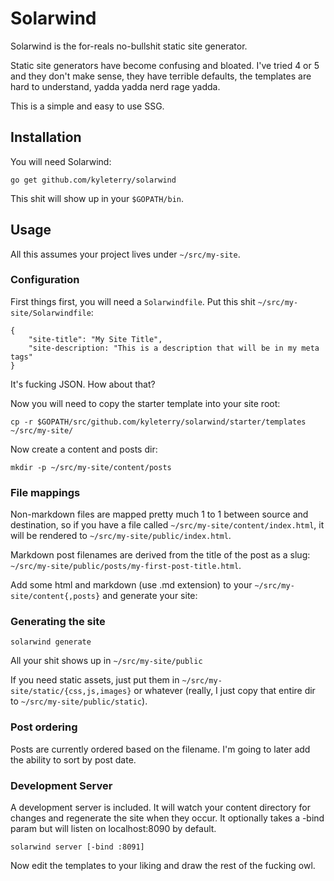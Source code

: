 # Solarwind

Solarwind is the for-reals no-bullshit static site generator.

Static site generators have become confusing and bloated. I've tried 4 or 5 and
they don't make sense, they have terrible defaults, the templates are hard to
understand, yadda yadda nerd rage yadda.

This is a simple and easy to use SSG.

## Installation

You will need Solarwind:

`go get github.com/kyleterry/solarwind`

This shit will show up in your `$GOPATH/bin`.

## Usage

All this assumes your project lives under `~/src/my-site`.

### Configuration
First things first, you will need a `Solarwindfile`. Put this shit `~/src/my-site/Solarwindfile`:

```
{
    "site-title": "My Site Title",
    "site-description: "This is a description that will be in my meta tags"
}
```

It's fucking JSON. How about that?

Now you will need to copy the starter template into your site root:

`cp -r $GOPATH/src/github.com/kyleterry/solarwind/starter/templates ~/src/my-site/`

Now create a content and posts dir:

`mkdir -p ~/src/my-site/content/posts`

### File mappings

Non-markdown files are mapped pretty much 1 to 1 between source and destination,
so if you have a file called `~/src/my-site/content/index.html`, it will be
rendered to `~/src/my-site/public/index.html`.

Markdown post filenames are derived from the title of the post as a slug:
`~/src/my-site/public/posts/my-first-post-title.html`.

Add some html and markdown (use .md extension) to your
`~/src/my-site/content{,posts}` and generate your site:

### Generating the site

`solarwind generate`

All your shit shows up in `~/src/my-site/public`

If you need static assets, just put them in `~/src/my-site/static/{css,js,images}`
or whatever (really, I just copy that entire dir to `~/src/my-site/public/static`).

### Post ordering

Posts are currently ordered based on the filename. I'm going to later add the
ability to sort by post date.

### Development Server

A development server is included. It will watch your content directory for
changes and regenerate the site when they occur. It optionally takes a -bind
param but will listen on localhost:8090 by default.

`solarwind server [-bind :8091]`

Now edit the templates to your liking and draw the rest of the fucking owl.
